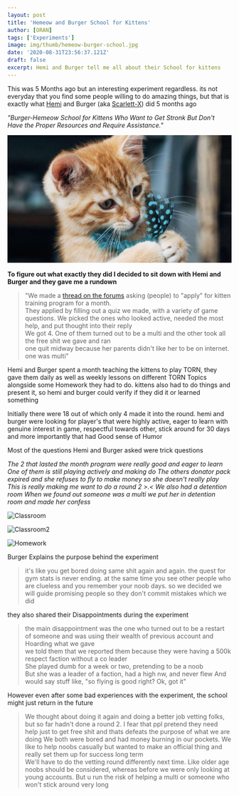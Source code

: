 ```yaml
---
layout: post
title: 'Hemeow and Burger School for Kittens'
author: [ORAN]
tags: ['Experiments']
image: img/thumb/hemeow-burger-school.jpg
date: '2020-08-31T23:56:37.121Z'
draft: false
excerpt: Hemi and Burger tell me all about their School for kittens
---
```

This was 5 Months ago but an interesting experiment regardless. its not everyday that you find some people willing to do amazing things, but that is exactly what [Hemi](https://www.torn.com/profiles.php?XID=2165616) and Burger (aka [Scarlett-X](https://www.torn.com/profiles.php?XID=2095421#/)) did 5 months ago  

_"Burger-Hemeow School for Kittens Who Want to Get Stronk But Don't Have the Proper Resources and Require Assistance."_   

![kittycat](img/kittens.jpg)

**To figure out what exactly they did I decided to sit down with Hemi and Burger and they gave me a rundown**   

>"We made a [thread on the forums](https://www.torn.com/forums.php#/p=threads&f=13&t=16149166&b=0&a=0) asking (people) to "apply" for kitten training program for a month.  
They applied by filling out a quiz we made, with a variety of game questions. We picked the ones who looked active, needed the most help, and put thought into their reply  
We got 4. One of them turned out to be a multi and the other took all the free shit we gave and ran  
one quit midway because her parents didn't like her to be on internet. one was multi"   

Hemi and Burger spent a month teaching the kittens to play TORN, they gave them daily as well as weekly lessons on different TORN Topics alongside some Homework they had to do. kittens also had to do things and present it, so hemi and burger could verify if they did it or learned something   

Initially there were 18 out of which only 4 made it into the round. hemi and burger were looking for player's that were highly active, eager to learn with genuine interest in game, respectful towards other, stick around for 30 days and more importantly that had Good sense of Humor  

Most of the questions Hemi and Burger asked were trick questions

_The 2 that lasted the month program were really good and eager to learn One of them is still playing actively and making do The others donator pack expired and she refuses to fly to make money so she doesn't really play This is really making me want to do a round 2  >.<   We also had a detention room  When we found out someone was a multi we put her in detention room and made her confess_  

![Classroom](https://cdn.discordapp.com/attachments/748228439433150474/748576300998066227/Screenshot_20200827-121332_Discord.jpg)

![Classroom2](https://cdn.discordapp.com/attachments/748228439433150474/748576338771705946/Screenshot_20200827-121340_Discord.jpg)

![Homework](https://cdn.discordapp.com/attachments/748228439433150474/748576423622738081/Screenshot_20200827-121352_Discord.jpg)

Burger Explains the purpose behind the experiment  
>it's like you get bored doing same shit again and again. the quest for gym stats is never ending. at the same time you see other people who are clueless and you remember your noob days. so we decided we will guide promising people so they don't commit mistakes which we did

they also shared their Disappointments during the experiment
>the main disappointment was the one who turned out to be a restart of someone and was using their wealth of previous account and Hoarding what we gave  
we told them that we reported them because they were having a 500k respect faction without a co leader  
She played dumb for a week or two, pretending to be a noob  
But she was a leader of a faction, had a high nw, and never flew
And would say stuff like, "so flying is good right? Ok, got it"

However even after some bad experiences with the experiment, the school might just return in the future  
>  We thought about doing it again and doing a better job vetting folks, but so far hadn't done a round 2. I fear that ppl pretend they need help just to get free shit and thats defeats the purpose of what we are doing
We both were bored and had money burning in our pockets. We like to help noobs casually but wanted to make an official thing and really set them up for success long term  
We'll have to do the vetting round differently next time. Like older age noobs should be considered, whereas before we were only looking at young accounts. But u run the risk of helping a multi or someone who won't stick around very long  
